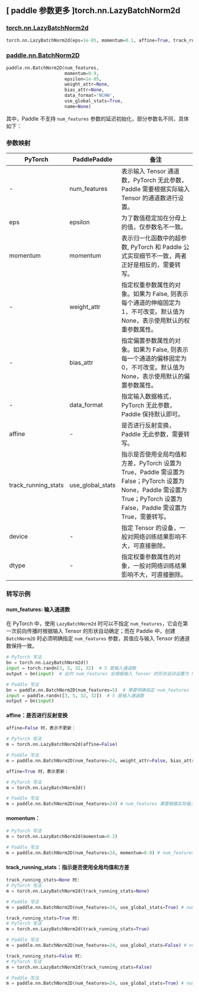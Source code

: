 ## [ paddle 参数更多 ]torch.nn.LazyBatchNorm2d
### [torch.nn.LazyBatchNorm2d](https://pytorch.org/docs/stable/generated/torch.nn.LazyBatchNorm2d.html)

```python
torch.nn.LazyBatchNorm2d(eps=1e-05, momentum=0.1, affine=True, track_running_stats=True, device=None, dtype=None)
```

### [paddle.nn.BatchNorm2D](https://www.paddlepaddle.org.cn/documentation/docs/zh/develop/api/paddle/nn/BatchNorm2D_cn.html#batchnorm2d)

```python
paddle.nn.BatchNorm2D(num_features,
                      momentum=0.9,
                      epsilon=1e-05,
                      weight_attr=None,
                      bias_attr=None,
                      data_format='NCHW',
                      use_global_stats=True,
                      name=None)
```

其中，Paddle 不支持 `num_features` 参数的延迟初始化，部分参数名不同，具体如下：
### 参数映射

| PyTorch       | PaddlePaddle | 备注                                                   |
| ------------- | ------------ | ------------------------------------------------------ |
| -             | num_features   | 表示输入 Tensor 通道数，PyTorch 无此参数，Paddle 需要根据实际输入 Tensor 的通道数进行设置。                             |
| eps           | epsilon      | 为了数值稳定加在分母上的值，仅参数名不一致。                                                                                                      |
| momentum      | momentum      | 表示归一化函数中的超参数, PyTorch 和 Paddle 公式实现细节不一致，两者正好是相反的，需要转写。                                                                     |
| -             | weight_attr  | 指定权重参数属性的对象。如果为 False, 则表示每个通道的伸缩固定为 1，不可改变。默认值为 None，表示使用默认的权重参数属性。                                                        |
| -             | bias_attr    | 指定偏置参数属性的对象。如果为 False, 则表示每一个通道的偏移固定为 0，不可改变。默认值为 None，表示使用默认的偏置参数属性。                                                       |
| -             | data_format  | 指定输入数据格式，PyTorch 无此参数，Paddle 保持默认即可。                                                                                        |
| affine        | -                | 是否进行反射变换， Paddle 无此参数，需要转写。                                                                                                 |
| track_running_stats | use_global_stats | 指示是否使用全局均值和方差，PyTorch 设置为 True，Paddle 需设置为 False；PyTorch 设置为 None，Paddle 需设置为 True；PyTorch 设置为 False，Paddle 需设置为 True，需要转写。 |
| device        | -            | 指定 Tensor 的设备，一般对网络训练结果影响不大，可直接删除。   |
| dtype         | -            | 指定权重参数属性的对象，一般对网络训练结果影响不大，可直接删除。 |

### 转写示例

#### num_features: 输入通道数
在 PyTorch 中，使用 `LazyBatchNorm2d` 时可以不指定 `num_features`，它会在第一次前向传播时根据输入 Tensor 的形状自动确定；而在 Paddle 中，创建 `BatchNorm2D` 时必须明确指定 `num_features` 参数，其值应与输入 Tensor 的通道数保持一致。
```python
# PyTorch 写法
bn = torch.nn.LazyBatchNorm2d()
input = torch.randn(3, 5, 32, 32)  # 5 是输入通道数
output = bn(input)  # 此时 num_features 会根据输入 Tensor 的形状自动设置为 5

# Paddle 写法
bn = paddle.nn.BatchNorm2D(num_features=5)  # 需要明确指定 num_features
input = paddle.randn([3, 5, 32, 32])  # 5 是输入通道数
output = bn(input)
```

#### affine：是否进行反射变换
```python
affine=False 时，表示不更新：

# PyTorch 写法
m = torch.nn.LazyBatchNorm2d(affine=False)

# Paddle 写法
m = paddle.nn.BatchNorm2D(num_features=24, weight_attr=False, bias_attr=False) # num_features 需要根据实际输入通道数进行设置

affine=True 时，表示更新：

# PyTorch 写法
m = torch.nn.LazyBatchNorm2d()

# Paddle 写法
m = paddle.nn.BatchNorm2D(num_features=24) # num_features 需要根据实际输入通道数进行设置
```

#### momentum：
```python
# PyTorch 写法
m = torch.nn.LazyBatchNorm2d(momentum=0.2)

# Paddle 写法
m = paddle.nn.BatchNorm2D(num_features=24, momentum=0.8) # num_features 需要根据实际输入通道数进行设置
```

#### track_running_stats：指示是否使用全局均值和方差

```python
track_running_stats=None 时:
# PyTorch 写法
m = torch.nn.LazyBatchNorm2d(track_running_stats=None)

# Paddle 写法
m = paddle.nn.BatchNorm2D(num_features=24, use_global_stats=True) # num_features 需要根据实际输入通道数进行设置

track_running_stats=True 时:
# PyTorch 写法
m = torch.nn.LazyBatchNorm2d(track_running_stats=True)

# Paddle 写法
m = paddle.nn.BatchNorm2D(num_features=24, use_global_stats=False) # num_features 需要根据实际输入通道数进行设置

track_running_stats=False 时:
# PyTorch 写法
m = torch.nn.LazyBatchNorm2d(track_running_stats=False)

# Paddle 写法
m = paddle.nn.BatchNorm2D(num_features=24, use_global_stats=True) # num_features 需要根据实际输入通道数进行设置
```
